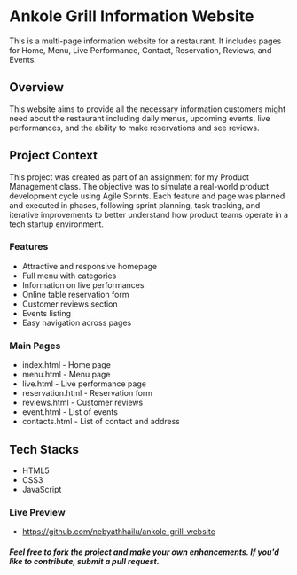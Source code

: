 # Ankole Grill Information Website
This is a multi-page information website for a restaurant. It includes pages for Home, Menu, Live Performance, Contact, Reservation, Reviews, and Events.

## Overview
This website aims to provide all the necessary information customers might need about the restaurant including daily menus, upcoming events, live performances, and the ability to make reservations and see reviews.

## Project Context
This project was created as part of an assignment for my Product Management class. The objective was to simulate a real-world product development cycle using Agile Sprints. Each feature and page was planned and executed in phases, following sprint planning, task tracking, and iterative improvements to better understand how product teams operate in a tech startup environment.

### Features
- Attractive and responsive homepage
- Full menu with categories
- Information on live performances
- Online table reservation form
- Customer reviews section
- Events listing
- Easy navigation across pages
  
### Main Pages
- index.html - Home page
- menu.html - Menu page
- live.html - Live performance page
- reservation.html - Reservation form
- reviews.html - Customer reviews
- event.html - List of events
- contacts.html - List of contact and address
  
## Tech Stacks
- HTML5
- CSS3
- JavaScript

### Live Preview
- https://github.com/nebyathhailu/ankole-grill-website

##### Feel free to fork the project and make your own enhancements. If you'd like to contribute, submit a pull request.

